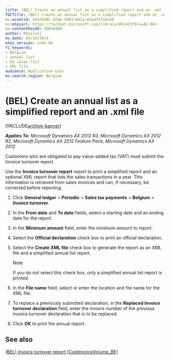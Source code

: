 ```yaml
---
title: (BEL) Create an annual list as a simplified report and an .xml file
TOCTitle: (BEL) Create an annual list as a simplified report and an .xml file
ms:assetid: 44d26801-d2a6-4903-8d2a-e5ad7e7adae8
ms:mtpsurl: https://technet.microsoft.com/library/Hh242379(v=AX.60)
ms:contentKeyID: 36056889
author: Khairunj
ms.date: 04/18/2014
mtps_version: v=AX.60
f1_keywords:
- Belgium
- annual list
- EU sales list
- XML file
audience: Application User
ms.search.region: Belgium
---
```


# (BEL) Create an annual list as a simplified report and an .xml file 


[!INCLUDE[archive-banner](includes/archive-banner.md)]


_**Applies To:** Microsoft Dynamics AX 2012 R3, Microsoft Dynamics AX 2012 R2, Microsoft Dynamics AX 2012 Feature Pack, Microsoft Dynamics AX 2012_

Customers who are obligated to pay value-added tax (VAT) must submit the Invoice turnover report.

Use the **Invoice turnover report** report to print a simplified report and an optional XML report that lists the sales transactions in a year. This information is retrieved from sales invoices and can, if necessary, be corrected before reporting.

1.  Click **General ledger** \> **Periodic** \> **Sales tax payments** \> **Belgium** \> **Invoice turnover**.

2.  In the **From date** and **To date** fields, select a starting date and an ending date for the report.

3.  In the **Minimum amount** field, enter the minimum amount to report.

4.  Select the **Official declaration** check box to print an official declaration.

5.  Select the **Create XML file** check box to generate the report as an XML file and a simplified annual list report.
    

    > [!NOTE]
    > <P>If you do not select this check box, only a simplified annual list report is printed.</P>



6.  In the **File name** field, select or enter the location and file name for the XML file.

7.  To replace a previously submitted declaration, in the **Replaced Invoice turnover declaration** field, enter the invoice number of the previous invoice turnover declaration that is to be replaced.

8.  Click **OK** to print the annual report.

## See also

[(BEL) Invoice turnover report (CustInvoiceVolume\_BE)](bel-invoice-turnover-report-custinvoicevolume-be.md)

  


